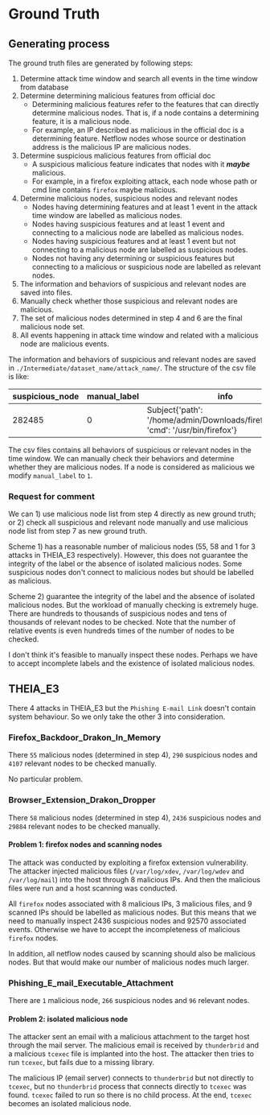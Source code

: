 # Ground Truth
## Generating process
The ground truth files are generated by following steps:
1. Determine attack time window and search all events in the time window from database
2. Determine determining malicious features from official doc
   - Determining malicious features refer to the features that can directly determine malicious nodes. 
   That is, if a node contains a determining feature, it is a malicious node.
   - For example, an IP described as malicious in the official doc is a determining feature. Netflow nodes
   whose source or destination address is the malicious IP are malicious nodes.
3. Determine suspicious malicious features from official doc
   - A suspicious malicious feature indicates that nodes with it ***maybe*** malicious.
   - For example, in a firefox exploiting attack, each node whose path or cmd line contains `firefox` 
   maybe malicious.
4. Determine malicious nodes, suspicious nodes and relevant nodes
   - Nodes having determining features and at least 1 event in the attack time window are labelled as
   malicious nodes.
   - Nodes having suspicious features and at least 1 event and connecting to a malicious node are labelled
   as malicious nodes.
   - Nodes having suspicious features and at least 1 event but not connecting to a malicious node are labelled
   as suspicious nodes.
   - Nodes not having any determining or suspicious features but connecting to a malicious or suspicious node
   are labelled as relevant nodes.
5. The information and behaviors of suspicious and relevant nodes are saved into files.
6. Manually check whether those suspicious and relevant nodes are malicious.
7. The set of malicious nodes determined in step 4 and 6 are the final malicious node set.
8. All events happening in attack time window and related with a malicious node are malicious events.

The information and behaviors of suspicious and relevant nodes are saved in `./Intermediate/dataset_name/attack_name/`.
The structure of the csv file is like:

| suspicious_node | manual_label | info | operation | relevant_node | relevant_type | relevant_info |
| -------- |-------| -------- | -------- | -------- | -------- | -------- |
| 282485 | 0     | Subject{'path': '/home/admin/Downloads/firefox/firefox', 'cmd': '/usr/bin/firefox'} | EVENT_READ | 651873 | unknown | File{'path': '/proc/6150/stat'} |

The csv files contains all behaviors of suspicious or relevant nodes in the time window. We can manually
check their behaviors and determine whether they are malicious nodes.
If a node is considered as malicious we modify `manual_label` to `1`.

### Request for comment
We can 1) use malicious node list from step 4 directly as new ground truth; or 2) check all
suspicious and relevant node manually and use malicious node list from step 7 as new ground truth.

Scheme 1) has a reasonable number of malicious nodes (55, 58 and 1 for 3 attacks in THEIA_E3 
respectively). However, this does not guarantee the integrity of the label or the absence of
isolated malicious nodes. Some suspicious nodes don't connect to malicious nodes but should be 
labelled as malicious. 

Scheme 2) guarantee the integrity of the label and the absence of isolated malicious nodes.
But the workload of manually checking is extremely huge. There are hundreds to thousands of suspicious nodes 
and tens of thousands of relevant nodes to be checked. Note that the number of relative events is 
even hundreds times of the number of nodes to be checked. 

I don't think it's feasible to manually inspect these nodes. 
Perhaps we have to accept incomplete labels and the existence of isolated malicious nodes.

## THEIA_E3
There 4 attacks in THEIA_E3 but the `Phishing E-mail Link` doesn't contain system behaviour. So we only
take the other 3 into consideration.

### Firefox_Backdoor_Drakon_In_Memory
There `55` malicious nodes (determined in step 4), `290` suspicious nodes and `4107` relevant nodes
to be checked manually.

No particular problem.

### Browser_Extension_Drakon_Dropper
There `58` malicious nodes (determined in step 4), `2436` suspicious nodes and `29884` relevant nodes
to be checked manually.

#### Problem 1: firefox nodes and scanning nodes
The attack was conducted by exploiting a firefox extension vulnerability. The attacker injected malicious
files (`/var/log/xdev`, `/var/log/wdev` and `/var/log/mail`) into the host through 8 malicious IPs. And then 
the malicious files were run and a host scanning was conducted.

All `firefox` nodes associated with 8 malicious IPs, 3 malicious files, and 9 scanned IPs
should be labelled as malicious nodes. 
But this means that we need to manually inspect 2436 suspicious nodes and 92570 associated events.
Otherwise we have to accept the incompleteness of malicious `firefox` nodes.

In addition, all netflow nodes caused by scanning should also be malicious nodes. 
But that would make our number of malicious nodes much larger.

### Phishing_E_mail_Executable_Attachment
There are `1` malicious node, `266` suspicious nodes and `96` relevant nodes.

#### Problem 2: isolated malicious node
The attacker sent an email with a malicious attachment to the target host through the mail server.
The malicious email is received by `thunderbrid` and a malicious `tcexec` file is implanted into the host.
The attacker then tries to run `tcexec`, but fails due to a missing library.

The malicious IP (email server) connects to `thunderbrid` but not directly to `tcexec`, 
but no `thunderbrid` process that connects directly to `tcexec` was found.
`tcexec` failed to run so there is no child process.
At the end, `tcexec` becomes an isolated malicious node.


   